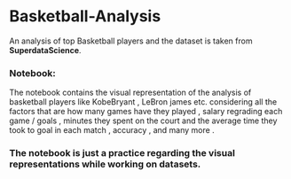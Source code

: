 # Basketball-Analysis
An analysis of top Basketball players and the dataset is taken from **SuperdataScience**.

### Notebook:

The notebook contains the visual representation of the analysis of basketball players like KobeBryant , LeBron james  etc. considering all the factors that are how many games have they played , salary regrading each game / goals , minutes they spent on the court and the average time they took to goal in each match , accuracy , and many more .

### The notebook is just a practice regarding the visual representations while working on datasets.

